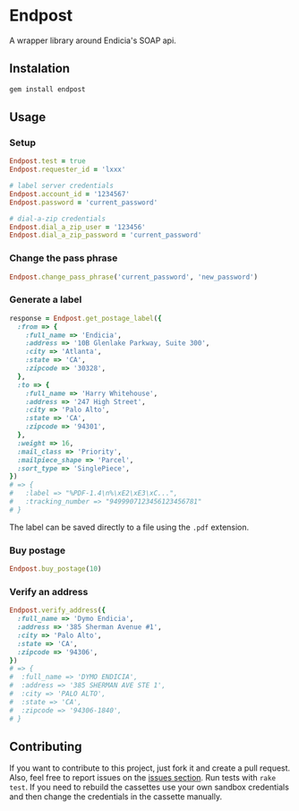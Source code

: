 # Endpost

A wrapper library around Endicia's SOAP api.

## Instalation

```ruby
gem install endpost
```

## Usage

### Setup

```ruby
Endpost.test = true
Endpost.requester_id = 'lxxx'

# label server credentials
Endpost.account_id = '1234567'
Endpost.password = 'current_password'

# dial-a-zip credentials
Endpost.dial_a_zip_user = '123456'
Endpost.dial_a_zip_password = 'current_password'
```

### Change the pass phrase

```ruby
Endpost.change_pass_phrase('current_password', 'new_password')
```

### Generate a label

```ruby
response = Endpost.get_postage_label({
  :from => {
    :full_name => 'Endicia',
    :address => '10B Glenlake Parkway, Suite 300',
    :city => 'Atlanta',
    :state => 'CA',
    :zipcode => '30328',
  },
  :to => {
    :full_name => 'Harry Whitehouse',
    :address => '247 High Street',
    :city => 'Palo Alto',
    :state => 'CA',
    :zipcode => '94301',
  },
  :weight => 16,
  :mail_class => 'Priority',
  :mailpiece_shape => 'Parcel',
  :sort_type => 'SinglePiece',
})
# => {
#   :label => "%PDF-1.4\n%\xE2\xE3\xC...",
#   :tracking_number => "9499907123456123456781"
# }
```

The label can be saved directly to a file using the `.pdf` extension.

### Buy postage

```ruby
Endpost.buy_postage(10)
```

### Verify an address

```ruby
Endpost.verify_address({
  :full_name => 'Dymo Endicia',
  :address => '385 Sherman Avenue #1',
  :city => 'Palo Alto',
  :state => 'CA',
  :zipcode => '94306',
})
# => {
#  :full_name => 'DYMO ENDICIA',
#  :address => '385 SHERMAN AVE STE 1',
#  :city => 'PALO ALTO',
#  :state => 'CA',
#  :zipcode => '94306-1840',
# }
```

## Contributing

If you want to contribute to this project, just fork it and create a pull request. Also, feel free to report issues on the [issues section](issues).
Run tests with `rake test`. If you need to rebuild the cassettes use your own sandbox credentials and then change the credentials in the cassette manually.

